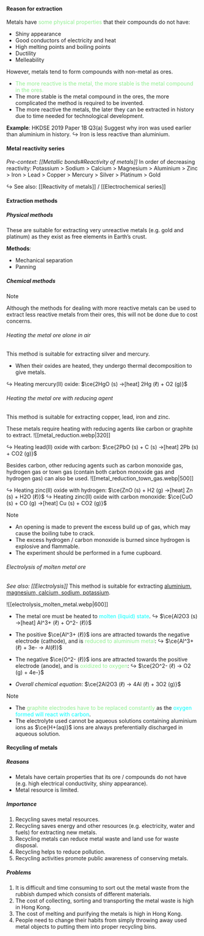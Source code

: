 #### Reason for extraction
Metals have <span style="color: lightgreen">some physical properties</span> that their compounds do not have:
- Shiny appearance
- Good conductors of electricity and heat
- High melting points and boiling points
- Ductility
- Melleability

However, metals tend to form compounds with non-metal as ores.
- <span style="color: lightgreen">The more reactive is the metal, the more stable is the metal compound in the ores.</span>
- The more stable is the metal compound in the ores, the more complicated the method is required to be invented.
- The more reactive the metals, the later they can be extracted in history due to time needed for technological development.

**Example**: HKDSE 2019 Paper 1B Q3(a)
Suggest why iron was used earlier than aluminium in history.
↪️ Iron is less reactive than aluminium.

#### Metal reactivity series
*Pre-context: [[Metallic bonds#Reactivity of metals]]*
In order of decreasing reactivity:
Potassium > Sodium > Calcium > Magnesium > Aluminium > Zinc > Iron > Lead > Copper > Mercury > Silver > Platinum > Gold

↪️ See also: [[Reactivity of metals]] / [[Electrochemical series]]

#### Extraction methods
##### Physical methods
These are suitable for extracting very unreactive metals (e.g. gold and platinum) as they exist as free elements in Earth’s crust.

**Methods**:
- Mechanical separation
- Panning

##### Chemical methods
> [!note]
> Although the methods for dealing with more reactive metals can be used to extract less reactive metals from their ores, this will not be done due to cost concerns.

###### Heating the metal ore alone in air
This method is suitable for extracting silver and mercury.
- When their oxides are heated, they undergo thermal decomposition to give metals.

↪️ Heating mercury(II) oxide: $\ce{2HgO (s) ->[heat] 2Hg (ℓ) + O2 (g)}$

###### Heating the metal ore with reducing agent
This method is suitable for extracting copper, lead, iron and zinc.

These metals require heating with reducing agents like carbon or graphite to extract.
![[metal_reduction.webp|320]]

↪️ Heating lead(II) oxide with carbon: $\ce{2PbO (s) + C (s) ->[heat] 2Pb (s) + CO2 (g)}$

Besides carbon, other reducing agents such as carbon monoxide gas, hydrogen gas or town gas (contain both carbon monoxide gas and hydrogen gas) can also be used.
![[metal_reduction_town_gas.webp|500]]

↪️ Heating zinc(II) oxide with hydrogen: $\ce{ZnO (s) + H2 (g) ->[heat] Zn (s) + H2O (ℓ)}$
↪️ Heating zinc(II) oxide with carbon monoxide: $\ce{CuO (s) + CO (g) ->[heat] Cu (s) + CO2 (g)}$

> [!note]
> - An opening is made to prevent the excess build up of gas, which may cause the boiling tube to crack.
> - The excess hydrogen / carbon monoxide is burned since hydrogen is explosive and flammable.
> - The experiment should be performed in a fume cupboard.

###### Electrolysis of molten metal ore
*See also: [[Electrolysis]]*
This method is suitable for extracting <u>aluminium, magnesium, calcium, sodium, potassium</u>.

![[electrolysis_molten_metal.webp|600]]
- The metal ore must be heated to <span style="color: aqua">molten (liquid) state</span>.
  ↪️ $\ce{Al2O3 (s) ->[heat] Al^3+ (ℓ) + O^2- (ℓ)}$

- The positive $\ce{Al^3+ (ℓ)}$ ions are attracted towards the negative electrode (cathode), and is <span style="color: lightgreen">reduced to aluminium metal</span>:
  ↪️ $\ce{Al^3+ (ℓ) + 3e- -> Al(ℓ)}$

- The negative $\ce{O^2- (ℓ)}$ ions are attracted towards the positive electrode (anode), and is <span style="color: lightgreen">oxidized to oxygen</span>:
  ↪️ $\ce{2O^2- (ℓ) -> O2 (g) + 4e-}$

- *Overall chemical equation*: $\ce{2Al2O3 (ℓ) -> 4Al (ℓ) + 3O2 (g)}$

> [!note]
> - The <span style="color: lightgreen">graphite electrodes have to be replaced constantly</span> as the <span style="color: aqua">oxygen formed will react with carbon</span>.
> - The electrolyte used cannot be aqueous solutions containing aluminium ions as $\ce{H+(aq)}$ ions are always preferentially discharged in aqueous solution.

#### Recycling of metals
##### Reasons
- Metals have certain properties that its ore / compounds do not have (e.g. high electrical conductivity, shiny appearance).
- Metal resource is limited.

##### Importance
1. Recycling saves metal resources.
2. Recycling saves energy and other resources (e.g. electricity, water and fuels) for extracting new metals.
3. Recycling metals can reduce metal waste and land use for waste disposal.
4. Recycling helps to reduce pollution.
5. Recycling activities promote public awareness of conserving metals.

##### Problems
1. It is difficult and time consuming to sort out the metal waste from the rubbish dumped which consists of different materials.
2. The cost of collecting, sorting and transporting the metal waste is high in Hong Kong.
3. The cost of melting and purifying the metals is high in Hong Kong.
4. People need to change their habits from simply throwing away used metal objects to putting them into proper recycling bins.
